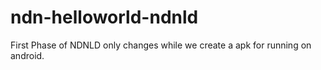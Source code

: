 ndn-helloworld-ndnld
====================

First Phase of NDNLD only changes while we create a apk for running on android.